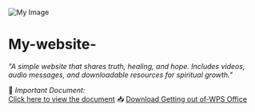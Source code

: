 
![My Image](https://i.postimg.cc/W3kM7rgd/20250518-101215.jpg)
# My-website-
*"A simple website that shares truth, healing, and hope. Includes videos, audio messages, and downloadable resources for spiritual growth."*

📄 *Important Document:*  
[Click here to view the document](https://eu.docworkspace.com/d/sILCzp8ecAq2ItMAG?sa=601.1123)
📥 [Download Getting out of-WPS Office](https://github.com/BagendaNicholas/My-website-/blob/main/Getting%20Out%20of-WPS%20Office.pdf)

